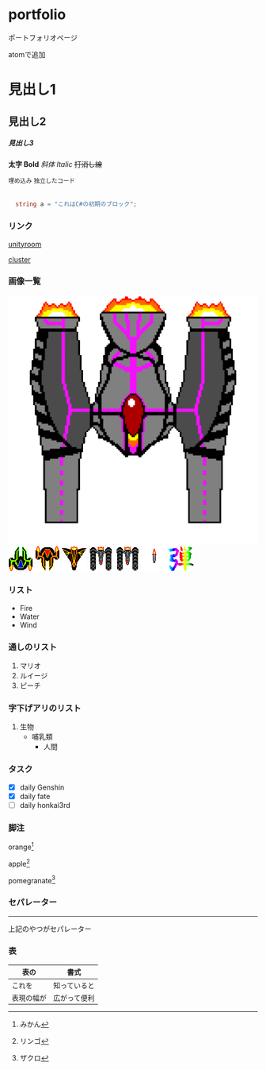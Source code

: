 # portfolio
ポートフォリオページ

atomで追加

# 見出し1
## 見出し2
##### 見出し3

__太字 Bold__ _斜体 Italic_ ~~打消し線~~

`埋め込み` ```独立したコード```

```cs

  string a = "これはC#の初期のブロック";

```
### リンク

[unityroom](https://unityroom.com/)

[cluster](https://cluster.mu/)

### 画像一覧

![images](images/battleship_gif.gif)
![images](images/chara_1_gif.gif)
![images](images/enemy_1_gif.gif)
![images](images/enemy_2_gif.gif)
![images](images/enemy_3_gif.gif)
![images](images/enemy_3_gif_2.gif)
![images](images/missile_gif.gif)
![images](images/icon_1.png)

### リスト

- Fire
- Water
- Wind

### 通しのリスト

1. マリオ
2. ルイージ
3. ピーチ

### 字下げアリのリスト

1. 生物
   - 哺乳類
     - 人間

### タスク

- [x] daily Genshin
- [x] daily fate
- [ ] daily honkai3rd

### 脚注

orange[^1]

apple[^2]

pomegranate[^3]

[^1]:みかん
[^2]:リンゴ
[^3]:ザクロ

### セパレーター

***
上記のやつがセパレーター

### 表

| 表の | 書式 |
|---|--|
| これを | 知っていると |
| 表現の幅が | 広がって便利 |
